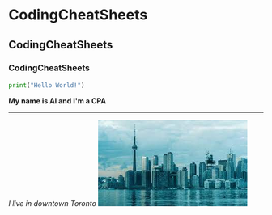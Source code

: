 # CodingCheatSheets
## CodingCheatSheets
### CodingCheatSheets
```python
print("Hello World!")
```
**My name is Al and I'm a CPA**
<hr>

*I live in downtown Toronto* 
![](https://github.com/albakomito/CodingCheatSheets/blob/main/Github%20Demo.jpg)
